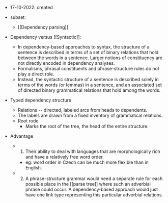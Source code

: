 - 17-10-2022: created


- subset:
	- [[Dependency parsing]]


- Dependency versus [[Syntactic]]: 
	- In dependency-based approaches to syntax, the structure of a sentence is described in terms of a set of binary relations that hold between the words in a sentence. Larger notions of constituency are not directly encoded in dependency analyses.
	- Formalisms, phrasal constituents and phrase-structure rules do not play a direct role.
	- Instead, the syntactic structure of a sentence is described solely in terms of the words (or lemmas) in a sentence, and an associated set of directed binary grammatical relations that hold among the words. 

- Typed dependency structure
	- Relations -- directed, labeled arcs from heads to dependents. 
	- The labels are drawn from a fixed inventory of grammatical relations.
	- Root rode
		- Marks the root of the tree, the head of the entire structure. 

- Advantage
	- 1. Their ability to deal with languages that are morphologically rich and have a relatively free word order.
		- eg: word order in Czech can be much more flexible than in English.
	- 2. A phrase-structure grammar would need a separate rule for each possible place in the [[parse tree]] where such an adverbial phrase could occur. A dependency-based approach would just have one link type representing this particular adverbial relations. 